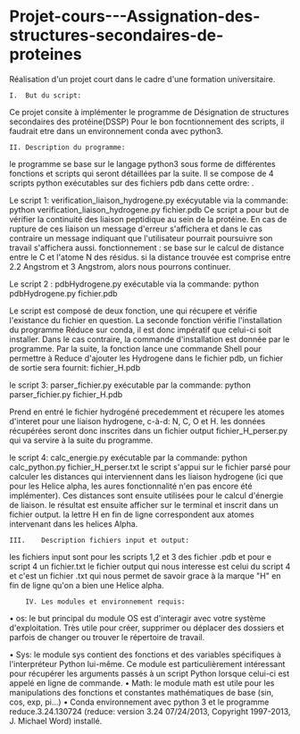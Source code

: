 # Projet-cours---Assignation-des-structures-secondaires-de-proteines
Réalisation d'un projet court dans le cadre d'une formation universitaire.

	I.	But du script: 
Ce projet consite à implémenter le programme de Désignation de structures secondaires des protéine(DSSP)
Pour le bon focntionnement des scripts, il faudrait etre dans un environnement conda avec python3.

	II.	Description du programme:
le programme se base sur le langage python3 sous forme de différentes fonctions et scripts qui seront détaillées par la suite.
Il se compose de 4 scripts python exécutables sur des fichiers pdb dans cette ordre: .

Le script 1: verification_liaison_hydrogene.py exécyutable via la commande: 
    python verification_liaison_hydrogene.py fichier.pdb
Ce script a pour but de vérifier la continuité des liaison peptidique au sein de la protéine. En cas de 
rupture de ces liaison un message d'erreur s'affichera et dans le cas contraire un message indiquant que 
l'utilisateur pourrait poursuivre son travail s'affichera aussi.
fonctionnement : se base sur le calcul de distance entre le  C et l'atome N des résidus. si la distance trouvée est comprise 
entre 2.2 Angstrom et 3 Angstrom, alors nous pourrons continuer.


Le script 2 : pdbHydrogene.py   exécutable via la commande: 
  python pdbHydrogene.py  fichier.pdb

Le script est composé de deux fonction, une qui récupere et vérifie l'existance du fichier en question. La seconde
fonction vérifie l'installation du programme Réduce sur conda, il est donc impératif que celui-ci soit installer. 
Dans le cas contraire, la commande d'installation est donnée par le programme. Par la suite, la fonction lance une commande Shell 
pour permettre à Reduce d'ajouter les Hydrogene dans le fichier pdb, un fichier de sortie sera fournit: fichier_H.pdb

le script 3: parser_fichier.py    exécutable par la commande:
  python parser_fichier.py  fichier_H.pdb

Prend en entré le fichier hydrogéné precedemment et récupere les atomes d'interet pour une liaison hydrogene, c-à-d: 
N, C, O et H. les données récupérées seront donc inscrites dans un fichier output fichier_H_perser.py qui va servire à la suite du programme.


le script 4: calc_energie.py  exécutable par la commande: 
  python calc_python.py fichier_H_perser.txt
le script s'appui sur le fichier parsé pour calculer les distances qui interviennent dans les liaison hydrogene (ici que pour les Helice alpha, les aures fonctionnalité n'en pas encore été implémenter). Ces distances sont ensuite utilisées pour le calcul d'énergie de liaison. le résultat est ensuite afficher 
sur le terminal et inscrit dans un fichier output. la lettre H en fin de ligne correspondent aux atomes intervenant dans les helices Alpha.

	III.	Description fichiers input et output:
les fichiers input sont pour les scripts 1,2 et 3 des fichier .pdb et pour e script 4 un fichier.txt
le fichier output qui nous interesse est celui du script 4 et c'est un fichier .txt qui nous permet de savoir grace à la marque "H" en fin de ligne qu'on a bien une Helice alpha.


		IV.	Les modules et environnement requis:
   • os: le but principal du module OS est d'interagir avec votre système d'exploitation. Très utile pour créer, supprimer ou déplacer des dossiers et parfois de changer ou trouver le répertoire de travail.
      
   • Sys: le module sys contient des fonctions et des variables spécifiques à l'interpréteur Python lui-même. Ce module est particulièrement intéressant pour récupérer les arguments passés à un script Python lorsque celui-ci est appelé en ligne de commande.
   • Math: le module math est utile pour les manipulations des fonctions et constantes mathématiques de base (sin, cos, exp, pi...)
   • Conda environnement avec python 3 et le programme reduce.3.24.130724 (reduce: version 3.24 07/24/2013, Copyright 1997-2013, J. Michael Word) installé.
   

